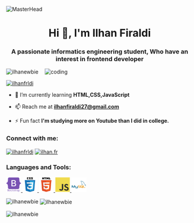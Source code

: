 ![MasterHead](https://i.pinimg.com/originals/ca/0b/a6/ca0ba6dcbe337d724dfb847ae230e97d.gif)
<h1 align="center">Hi 👋, I'm Ilhan Firaldi</h1>
<h3 align="center">A passionate informatics engineering student, Who have an interest in frontend developer</h3>
<img align="right" alt="coding" width="400" src="https://i.pinimg.com/originals/cd/59/d6/cd59d626dc86397fe45080e6e9c7027d.gif">


<p align="left"> <img src="https://komarev.com/ghpvc/?username=ilhanewbie&label=Profile%20views&color=0e75b6&style=flat" alt="ilhanewbie" /> </p>

<p align="left"> <a href="https://twitter.com/ilhanfrldi" target="blank"><img src="https://img.shields.io/twitter/follow/ilhanfrldi?logo=twitter&style=for-the-badge" alt="ilhanfrldi" /></a> </p>

- 🌱 I’m currently learning **HTML,CSS,JavaScript**

- 📫 Reach me at **ilhanfiraldi27@gmail.com**

- ⚡ Fun fact **I'm studying more on Youtube than I did in college.**

<h3 align="left">Connect with me:</h3>
<p align="left">
<a href="https://twitter.com/IlhanFrldi" target="blank"><img align="center" src="https://raw.githubusercontent.com/rahuldkjain/github-profile-readme-generator/master/src/images/icons/Social/twitter.svg" alt="ilhanfrldi" height="30" width="40" /></a>
<a href="https://instagram.com/ilhan.fr" target="blank"><img align="center" src="https://raw.githubusercontent.com/rahuldkjain/github-profile-readme-generator/master/src/images/icons/Social/instagram.svg" alt="ilhan.fr" height="30" width="40" /></a>
</p>

<h3 align="left">Languages and Tools:</h3>
<p align="left"> <a href="https://getbootstrap.com" target="_blank" rel="noreferrer"> <img src="https://raw.githubusercontent.com/devicons/devicon/master/icons/bootstrap/bootstrap-plain-wordmark.svg" alt="bootstrap" width="40" height="40"/> </a> <a href="https://www.w3schools.com/css/" target="_blank" rel="noreferrer"> <img src="https://raw.githubusercontent.com/devicons/devicon/master/icons/css3/css3-original-wordmark.svg" alt="css3" width="40" height="40"/> </a> <a href="https://www.w3.org/html/" target="_blank" rel="noreferrer"> <img src="https://raw.githubusercontent.com/devicons/devicon/master/icons/html5/html5-original-wordmark.svg" alt="html5" width="40" height="40"/> </a> <a href="https://developer.mozilla.org/en-US/docs/Web/JavaScript" target="_blank" rel="noreferrer"> <img src="https://raw.githubusercontent.com/devicons/devicon/master/icons/javascript/javascript-original.svg" alt="javascript" width="40" height="40"/> </a> <a href="https://www.mysql.com/" target="_blank" rel="noreferrer"> <img src="https://raw.githubusercontent.com/devicons/devicon/master/icons/mysql/mysql-original-wordmark.svg" alt="mysql" width="40" height="40"/> </a> </p>

<p><img align="left" src="https://github-readme-stats.vercel.app/api/top-langs?username=ilhanewbie&show_icons=true&locale=en&layout=compact" alt="ilhanewbie" /></p>

<p>&nbsp;<img align="center" src="https://github-readme-stats.vercel.app/api?username=ilhanewbie&show_icons=true&locale=en" alt="ilhanewbie" /></p>

<p><img align="center" src="https://github-readme-streak-stats.herokuapp.com/?user=ilhanewbie&" alt="ilhanewbie" /></p>
